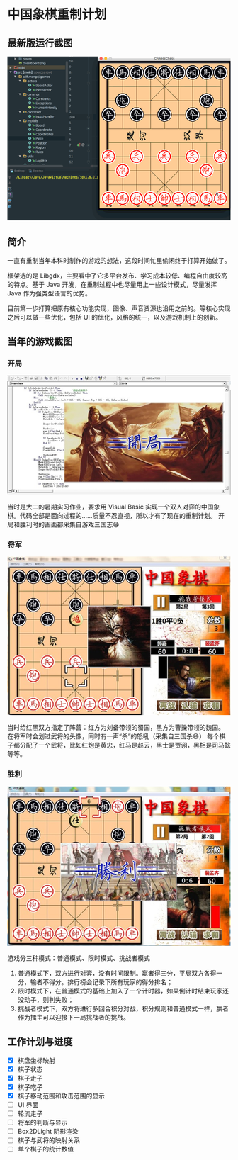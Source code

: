 # 中国象棋重制计划
## 最新版运行截图
![当前游戏运行时截图](https://github.com/mengqi92/ChineseChessRedux/blob/master/readme_assets/v0.0.2.gif)

## 简介
一直有重制当年本科时制作的游戏的想法，这段时间忙里偷闲终于打算开始做了。

框架选的是 Libgdx，主要看中了它多平台发布、学习成本较低、编程自由度较高的特点。基于 Java 开发，在重制过程中也尽量用上一些设计模式，尽量发挥 Java 作为强类型语言的优势。

目前第一步打算把原有核心功能实现，图像、声音资源也沿用之前的。等核心实现之后可以做一些优化，包括 UI 的优化，风格的统一，以及游戏机制上的创新。

## 当年的游戏截图
### 开局
![开局](https://github.com/mengqi92/ChineseChessRedux/blob/master/readme_assets/开局.jpeg)

当时是大二的暑期实习作业，要求用 Visual Basic 实现一个双人对弈的中国象棋。代码全部是面向过程的……质量不忍直视，所以才有了现在的重制计划。
开局和胜利时的画面都采集自游戏三国志😁

### 将军
![将军](https://github.com/mengqi92/ChineseChessRedux/blob/master/readme_assets/将军.jpeg)

当时给红黑双方指定了阵营：红方为刘备带领的蜀国，黑方为曹操带领的魏国。
在将军时会划过武将的头像，同时有一声“杀”的怒吼（采集自三国杀😄）
每个棋子都分配了一个武将，比如红炮是黄忠，红马是赵云，黑士是贾诩，黑相是司马懿等等。

### 胜利
![胜利](https://github.com/mengqi92/ChineseChessRedux/blob/master/readme_assets/胜利.jpeg)

游戏分三种模式：普通模式、限时模式、挑战者模式

1. 普通模式下，双方进行对弈，没有时间限制。赢者得三分，平局双方各得一分，输者不得分。排行榜会记录下所有玩家的得分排名；
2. 限时模式下，在普通模式的基础上加入了一个计时器，如果倒计时结束玩家还没动子，则判失败；
3. 挑战者模式下，双方将进行多回合积分对战，积分规则和普通模式一样，赢者作为擂主可以迎接下一局挑战者的挑战。

## 工作计划与进度

- [X] 棋盘坐标映射
- [X] 棋子状态
- [X] 棋子走子
- [X] 棋子吃子
- [X] 棋子移动范围和攻击范围的显示
- [ ] UI 界面
- [ ] 轮流走子
- [ ] 将军的判断与显示
- [ ] Box2DLight 阴影渲染
- [ ] 棋子与武将的映射关系
- [ ] 单个棋子的统计数值
